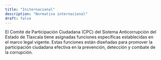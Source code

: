 ```yaml
---
title: "Initernacional"
description: "Normativa internacional"
draft: false
---
```


El Comité de Participación Ciudadana (CPC) del Sistema Anticorrupción del Estado de Tlaxcala tiene asignadas funciones específicas establecidas en el marco legal vigente. Estas funciones están diseñadas para promover la participación ciudadana efectiva en la prevención, detección y combate de la corrupción.
